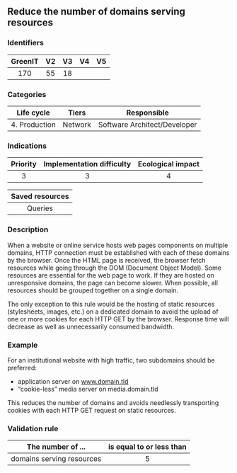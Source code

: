 ## Reduce the number of domains serving resources

### Identifiers

| GreenIT | V2  | V3  | V4  | V5  |
| :-----: | :-: | :-: | :-: | :-: |
|   170   | 55  | 18  |     |     |

### Categories

|  Life cycle   |  Tiers  |         Responsible          |
| :-----------: | :-----: | :--------------------------: |
| 4. Production | Network | Software Architect/Developer |

### Indications

| Priority | Implementation difficulty | Ecological impact |
| :------: | :-----------------------: | :---------------: |
|    3     |             3             |         4         |

| Saved resources |
| :-------------: |
|     Queries     |

### Description

When a website or online service hosts web pages components on multiple domains, HTTP connection must be established with each of these domains by the browser. Once the HTML page is received,
the browser fetch resources while going through the DOM (Document Object Model).
Some resources are essential for the web page to work. If they are hosted on unresponsive domains, the page can become slower. When possible, all resources should be grouped together on a single domain.

The only exception to this rule would be the hosting of static resources (stylesheets, images, etc.) on a dedicated domain
to avoid the upload of one or more cookies for each HTTP GET by the browser. Response time will decrease as well as unnecessarily consumed bandwidth.

### Example

For an institutional website with high traffic, two subdomains should be preferred:

- application server on www.domain.tld
- “cookie-less” media server on media.domain.tld

This reduces the number of domains and avoids needlessly transporting cookies with each HTTP GET request on static resources.

### Validation rule

| The number of ...         | is equal to or less than |
| ------------------------- | :----------------------: |
| domains serving resources |            5             |

